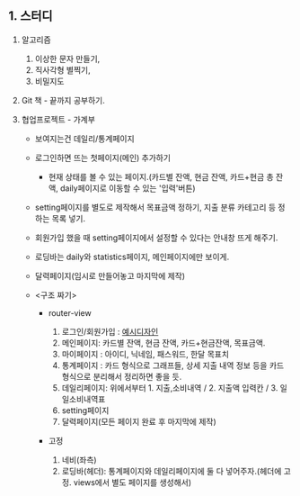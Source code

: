 ## 1. 스터디
1. 알고리즘 
	1. 이상한 문자 만들기, 
	2. 직사각형 별찍기, 
	3. 비밀지도
	
3. Git 책 - 끝까지 공부하기.

4. 협업프로젝트 - 가계부
	- 보여지는건 데일리/통계페이지
	- 로그인하면 뜨는 첫페이지(메인) 추가하기 
		- 현재 상태를 볼 수 있는 페이지.(카드별 잔액, 현금 잔액, 카드+현금 총 잔액, daily페이지로 이동할 수 있는 '입력'버튼)
	- setting페이지를 별도로 제작해서 목표금액 정하기, 지출 분류 카테고리 등 정하는 목록 넣기.
	- 회원가입 했을 때 setting페이지에서 설정할 수 있다는 안내창 뜨게 해주기.
	- 로딩바는 daily와 statistics페이지, 메인페이지에만 보이게.
	- 달력페이지(임시로 만들어놓고 마지막에 제작)

	- <구조 짜기>
		- router-view
			1. 로그인/회원가입 : [예시디자인](https://www.pinterest.co.kr/pin/294422894372433721/)
			2. 메인페이지: 카드별 잔액, 현금 잔액, 카드+현금잔액, 목표금액.
			3. 마이페이지 : 아이디, 닉네임, 패스워드, 한달 목표치
			4. 통계페이지 : 카드 형식으로 그래프들, 상세 지출 내역 정보 등을 카드 형식으로 분리해서 정리하면 좋을 듯.
			5. 데일리페이지: 위에서부터 1. 지출,소비내역 / 2. 지출액 입력칸 / 3. 일일소비내역표
			6. setting페이지
			7. 달력페이지(모든 페이지 완료 후 마지막에 제작)

		- 고정
			1. 네비(좌측)
			2. 로딩바(헤더): 통계페이지와 데일리페이지에 둘 다 넣어주자.(헤더에 고정. views에서 별도 페이지를 생성해서)
